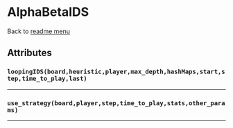# AlphaBetaIDS
Back to [readme menu](../README.md)

## Attributes
### ```loopingIDS(board,heuristic,player,max_depth,hashMaps,start,step,time_to_play,last)```

----

### ```use_strategy(board,player,step,time_to_play,stats,other_params)```

----

